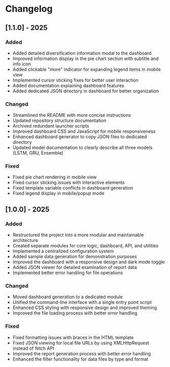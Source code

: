 # Changelog

## [1.1.0] - 2025

### Added
- Added detailed diversification information modal to the dashboard
- Improved information display in the pie chart section with subtitle and info icon
- Added clickable "more" indicator for expanding legend items in mobile view
- Implemented cursor sticking fixes for better user interaction
- Added documentation explaining dashboard features
- Added dedicated JSON directory in dashboard for better organization

### Changed
- Streamlined the README with more concise instructions
- Updated repository structure documentation
- Archived redundant launcher scripts
- Improved dashboard CSS and JavaScript for mobile responsiveness
- Enhanced dashboard generator to copy JSON files to dedicated directory
- Updated model documentation to clearly describe all three models (LSTM, GRU, Ensemble)

### Fixed
- Fixed pie chart rendering in mobile view
- Fixed cursor sticking issues with interactive elements
- Fixed template variable conflicts in dashboard generation
- Fixed legend display in mobile/popup mode

## [1.0.0] - 2025

### Added
- Restructured the project into a more modular and maintainable architecture
- Created separate modules for core logic, dashboard, API, and utilities
- Implemented a centralized configuration system
- Added sample data generation for demonstration purposes
- Improved the dashboard with a responsive design and dark mode toggle
- Added JSON viewer for detailed examination of report data
- Implemented better error handling for file operations

### Changed
- Moved dashboard generation to a dedicated module
- Unified the command-line interface with a single entry point script
- Enhanced CSS styling with responsive design and improved theming
- Improved the file loading process with better error handling

### Fixed
- Fixed formatting issues with braces in the HTML template
- Fixed JSON viewing for local file URLs by using XMLHttpRequest instead of fetch API
- Improved the report generation process with better error handling
- Enhanced the filter functionality for data files by type and format 